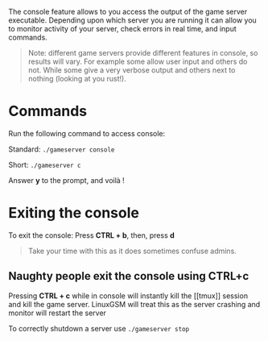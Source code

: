 The console feature allows to you access the output of the game server executable. Depending upon which server you are running it can allow you to monitor activity of your server, check errors in real time, and input commands.

> Note: different game servers provide different features in console, so results will vary. For example some allow user input and others do not. While some give a very verbose output and others next to nothing (looking at you rust!). 

# Commands
Run the following command to access console: 

Standard: `./gameserver console`

Short: `./gameserver c`

Answer **y** to the prompt, and voilà !

# Exiting the console
To exit the console:
Press **CTRL + b**, then, press **d**
> Take your time with this as it does sometimes confuse admins.

## Naughty people exit the console using CTRL+c
Pressing **CTRL + c** while in console will instantly kill the [[tmux]] session and kill the game server. 
LinuxGSM will treat this as the server crashing and monitor will restart the server

To correctly shutdown a server use `./gameserver stop`